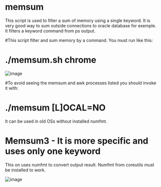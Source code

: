 # memsum
This script is used to filter a sum of memory using a single keyword. It is very good way to sum outside connections to oracle database for exemple. It filters a keyword command  from ps output. 

#This script filter and sum memory by a command. You must run like this:

# ./memsum.sh chrome


![image](https://user-images.githubusercontent.com/20565821/159482468-b9f00853-223f-49f8-b0cf-e22d0719b854.png)



#To avoid seeing the memsum and awk processes listed you should invoke it with:

# ./memsum [L]OCAL=NO

It can be used in old OSs without installed numfmt. 



# Memsum3 - It is more specific and uses only one keyword

This on uses numfmt to convert output result. Numfmt from coreutils must be installed to work. 


![image](https://user-images.githubusercontent.com/20565821/159482539-7c60b325-816c-4690-b6a7-b25f6853a50a.png)

